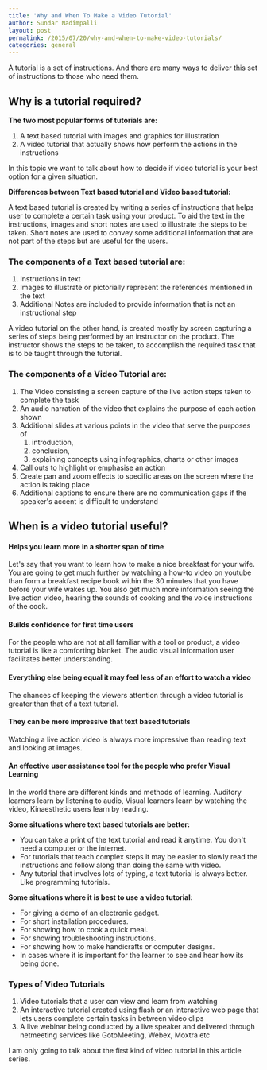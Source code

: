 ```yaml
---
title: 'Why and When To Make a Video Tutorial'
author: Sundar Nadimpalli
layout: post
permalink: /2015/07/20/why-and-when-to-make-video-tutorials/
categories: general
---
```

A tutorial is a set of instructions. And there are many ways to deliver this set of instructions to those who need them.
<h2>Why is a tutorial required?</h2>

<strong>The two most popular forms of tutorials are:</strong>
<ol>
	<li>A text based tutorial with images and graphics for illustration</li>
	<li>A video tutorial that actually shows how perform the actions in the instructions</li>
</ol>
In this topic we want to talk about how to decide if video tutorial is your best option for a given situation.

<strong>Differences between Text based tutorial and Video based tutorial:</strong>

A text based tutorial is created by writing a series of instructions that helps user to complete a certain task using your product. To aid the text in the instructions, images and short notes are used to illustrate the steps to be taken. Short notes are used to convey some additional information that are not part of the steps but are useful for the users.
<h3>The components of a Text based tutorial are:</h3>
<ol>
	<li>Instructions in text</li>
	<li>Images to illustrate or pictorially represent the references mentioned in the text</li>
	<li>Additional Notes are included to provide information that is not an instructional step</li>
</ol>
A video tutorial on the other hand, is created mostly by screen capturing a series of steps being performed by an instructor on the product. The instructor shows the steps to be taken, to accomplish the required task that is to be taught through the tutorial.
<h3>The components of a Video Tutorial are:</h3>
<ol>
	<li>The Video consisting a screen capture of the live action steps taken to complete the task</li>
	<li>An audio narration of the video that explains the purpose of each action shown</li>
	<li>Additional slides at various points in the video that serve the purposes of
<ol>
	<li>introduction,</li>
	<li>conclusion,</li>
	<li>explaining concepts using infographics, charts or other images</li>
</ol>
</li>
	<li>Call outs to highlight or emphasise an action</li>
	<li>Create pan and zoom effects to specific areas on the screen where the action is taking place</li>
	<li>Additional captions to ensure there are no communication gaps if the speaker's accent is difficult to understand</li>
</ol>
<h2>When is a video tutorial useful?</h2>
<h4>Helps you learn more in a shorter span of time</h4>
Let's say that you want to learn how to make a nice breakfast for your wife. You are going to get much further by watching a how-to video on youtube than form a breakfast recipe book within the 30 minutes that you have before your wife wakes up. You also get much more information seeing the live action video, hearing the sounds of cooking and the voice instructions of the cook.
<h4>Builds confidence for first time users</h4>
For the people who are not at all familiar with a tool or product, a video tutorial is like a comforting blanket. The audio visual information user facilitates better understanding.
<h4>Everything else being equal it may feel less of an effort to watch a video</h4>
The chances of keeping the viewers attention through a video tutorial is greater than that of a text tutorial.
<h4>They can be more impressive that text based tutorials</h4>
Watching a live action video is always more impressive than reading text and looking at images.
<h4>An effective user assistance tool for the people who prefer Visual Learning</h4>
In the world there are different kinds and methods of learning. Auditory learners learn by listening to audio, Visual learners learn by watching the video, Kinaesthetic users learn by reading.

<strong>Some situations where text based tutorials are better:</strong>
<ul>
	<li>You can take a print of the text tutorial and read it anytime. You don't need a computer or the internet.</li>
	<li>For tutorials that teach complex steps it may be easier to slowly read the instructions and follow along than doing the same with video.</li>
	<li>Any tutorial that involves lots of typing, a text tutorial is always better. Like programming tutorials.</li>
</ul>
<strong>Some situations where it is best to use a video tutorial:</strong>
<ul>
	<li>For giving a demo of an electronic gadget.</li>
	<li>For short installation procedures.</li>
	<li>For showing how to cook a quick meal.</li>
	<li>For showing troubleshooting instructions.</li>
	<li>For showing how to make handicrafts or computer designs.</li>
	<li>In cases where it is important for the learner to see and hear how its being done.</li>
</ul>
<h3>Types of Video Tutorials</h3>
<ol>
	<li>Video tutorials that a user can view and learn from watching</li>
	<li>An interactive tutorial created using flash or an interactive web page that lets users complete certain tasks in between video clips</li>
	<li>A live webinar being conducted by a live speaker and delivered through netmeeting services like GotoMeeting, Webex, Moxtra etc</li>
</ol>
I am only going to talk about the first kind of video tutorial in this article series.
